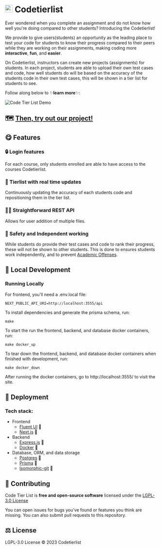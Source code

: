 <h1>
<picture>
  <img alt="Code Tier List" src="https://i.imgur.com/IJ0aAfV.png" height="25">
</picture>
Codetierlist
</h1>

Ever wondered when you complete an assignment and do not know how well you're
doing compared to other students? Introducing the Codetierlist!

We provide to give users(students) an opportunity as the leading place to test
your code for students to know their progress compared to their peers while they
are working on their assignments, making coding more **interactive**, **fun**,
and **easier**.

On Codetierlist, instructors can create new projects (assignments) for students.
In each project, students are able to upload their own test cases and code, how
 well students do will be based on the accuracy of the students code in their
 own test cases, this will be shown in a tier list for students to see.

Follow along below to ✨**learn more**✨:

<picture>
  <img alt="Code Tier List Demo" src="https://i.imgur.com/YmxU3dD.gif" height="">
</picture>


## 🗺️ [Then, try out our project!](https://codetierlist.utm.utoronto.ca/)

## 😋 Features

### 🔒 Login features
For each course, only students enrolled are able to have access to the courses
Codetierlist.

### 🥇 Tierlist with real time updates
Continuously updating the accuracy of each students code and repositioning them
in the tier list.

### 🧑‍💻 Straightforward REST API
Allows for user addition of multiple files.

### 🤫 Safety and Independent working
While students do provide their test cases and code to rank their progress, these
will not be shown to other students. This is done to ensures students work
independently, and to prevent [Academic Offenses](https://www.utm.utoronto.ca/academic-integrity/students/sanctions).

## 💼 Local Development

### Running Locally

For frontend, you'll need a .env.local file:
```
NEXT_PUBLIC_API_URI=http://localhost:3555/api
```

To install dependencies and generate the prisma schema, run:
```
make
```

To start the run the frontend, backend, and database docker containers, run:
```
make docker_up
```

To tear down the frontend, backend, and database docker containers when finished with development, run:
```
make docker_down
```

After running the docker containers, go to http://localhost:3555/ to visit the site.


## 🚀 Deployment

### Tech stack:
* Frontend
    * [Fluent UI](https://fluent2.microsoft.design/) 🌊
    * [Next.js](https://nextjs.org/) 🖖
* Backend
    * [Express.js](https://expressjs.com/) 🚂
    * [Docker](https://www.docker.com/) 🐳
* Database, ORM, and data storage
    * [Postgres](https://www.postgresql.org/) 🐘
    * [Prisma](https://www.prisma.io/) 🦄
    * [Isomorphic-git](https://github.com/isomorphic-git/isomorphic-git) 🐙

## 💪 Contributing

Code Tier List is **free and open-source software** licensed under the
[LGPL-3.0 License](https://www.gnu.org/licenses/lgpl-3.0.en.html)

You can open issues for bugs you've found or features you think are missing.
You can also submit pull requests to this repository.

## ⚖️ License
LGPL-3.0 License © 2023 Codetierlist
